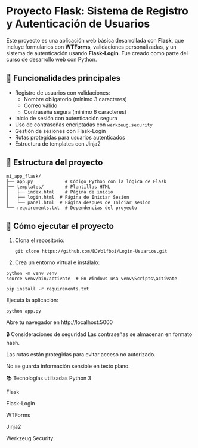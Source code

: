 # Proyecto Flask: Sistema de Registro y Autenticación de Usuarios

Este proyecto es una aplicación web básica desarrollada con **Flask**, que incluye formularios con **WTForms**, validaciones personalizadas, y un sistema de autenticación usando **Flask-Login**. Fue creado como parte del curso de desarrollo web con Python.

## 🔧 Funcionalidades principales

- Registro de usuarios con validaciones:
  - Nombre obligatorio (mínimo 3 caracteres)
  - Correo válido
  - Contraseña segura (mínimo 6 caracteres)
- Inicio de sesión con autenticación segura
- Uso de contraseñas encriptadas con `werkzeug.security`
- Gestión de sesiones con Flask-Login
- Rutas protegidas para usuarios autenticados
- Estructura de templates con Jinja2

## 📁 Estructura del proyecto

```plaintext
mi_app_flask/
├── app.py            # Código Python con la lógica de Flask
├── templates/        # Plantillas HTML
│   ├── index.html    # Página de inicio
│   ├── login.html  # Página de Iniciar Sesion
│   └── panel.html  # Página despues de Iniciar sesion
└── requirements.txt  # Dependencias del proyecto
```

## 🚀 Cómo ejecutar el proyecto

1. Clona el repositorio:
   ```plaintext
   git clone https://github.com/DJWolfboi/Login-Usuarios.git
   ```
 2. Crea un entorno virtual e instálalo:
```plaintext
python -m venv venv
source venv/bin/activate  # En Windows usa venv\Scripts\activate
```
```plaintext
pip install -r requirements.txt
```

Ejecuta la aplicación:
```plaintext
python app.py
```
Abre tu navegador en http://localhost:5000


🔒 Consideraciones de seguridad
Las contraseñas se almacenan en formato hash.

Las rutas están protegidas para evitar acceso no autorizado.

No se guarda información sensible en texto plano.

📚 Tecnologías utilizadas
Python 3

Flask

Flask-Login

WTForms

Jinja2

Werkzeug Security
